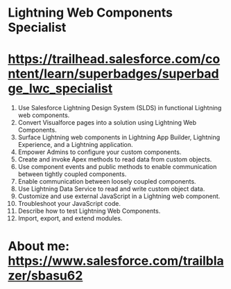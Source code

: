 # Lightning Web Components Specialist
# https://trailhead.salesforce.com/content/learn/superbadges/superbadge_lwc_specialist


1. Use Salesforce Lightning Design System (SLDS) in functional Lightning web components.
2. Convert Visualforce pages into a solution using Lightning Web Components.
3. Surface Lightning web components in Lightning App Builder, Lightning Experience, and a Lightning application.
4. Empower Admins to configure your custom components.
5. Create and invoke Apex methods to read data from custom objects.
6. Use component events and public methods to enable communication between tightly coupled components.
7. Enable communication between loosely coupled components.
8. Use Lightning Data Service to read and write custom object data.
9. Customize and use external JavaScript in a Lightning web component.
10. Troubleshoot your JavaScript code.
11. Describe how to test Lightning Web Components.
12. Import, export, and extend modules.

# About me: https://www.salesforce.com/trailblazer/sbasu62
